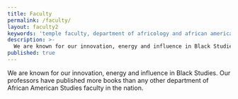 ```yaml
---
title: Faculty
permalink: /faculty/
layout: faculty2
keywords: 'temple faculty, department of africology and african american studies, african american studies temple, african american studies phd'
description: >-
  We are known for our innovation, energy and influence in Black Studies. Our professors have published more books than any other department of African American Studies faculty in the nation.
published: true
---
```

We are known for our innovation, energy and influence in Black Studies. Our professors have published more books than any other department of African American Studies faculty in the nation.
